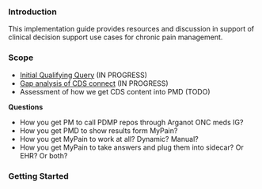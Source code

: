 ### Introduction

This implementation guide provides resources and discussion in support of clinical decision support use cases for 
chronic pain management.

### Scope

- [Initial Qualifying Query](qualifying-query.html) (IN PROGRESS)
- [Gap analysis of CDS connect](fhir-to-cdsconnect-gap-analysis.html) (IN PROGRESS)
- Assessment of how we get CDS content into PMD (TODO)

**Questions**
- How you get PM to call PDMP repos through Arganot ONC meds IG?
- How you get PMD to show results form MyPain?
- How you get MyPain to work at all? Dynamic? Manual?
- How you get MyPain to take answers and plug them into sidecar? Or EHR? Or both?

### Getting Started
